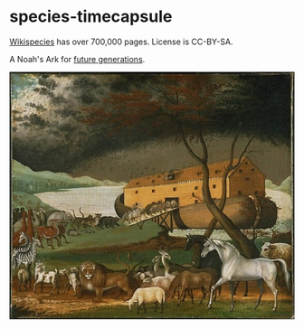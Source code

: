 # species-timecapsule

[Wikispecies](https://species.wikimedia.org/) has over 700,000 pages. License is CC-BY-SA.

A Noah's Ark for [future generations](https://archiveprogram.github.com/).

![NoahsArk.jpg](/NoahsArk.jpg)
